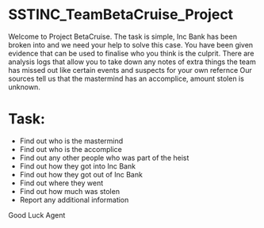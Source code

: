 # SSTINC_TeamBetaCruise_Project

Welcome to Project BetaCruise.
The task is simple, Inc Bank has been broken into and we need your help to solve this case.
You have been given evidence that can be used to finalise who you think is the culprit.
There are analysis logs that allow you to take down any notes of extra things the team has missed out like certain events and suspects for your own refernce
Our sources tell us that the mastermind has an accomplice, amount stolen is unknown.

# Task:

- Find out who is the mastermind
- Find out who is the accomplice
- Find out any other people who was part of the heist
- Find out how they got into Inc Bank
- Find out how they got out of Inc Bank
- Find out where they went
- Find out how much was stolen
- Report any additional information

Good Luck Agent
